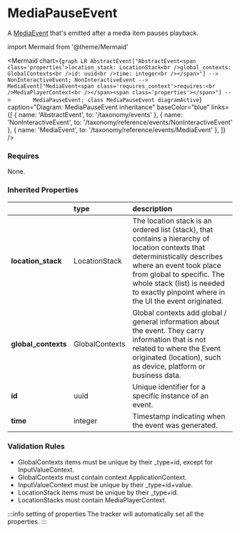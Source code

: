 # MediaPauseEvent

A [MediaEvent](/taxonomy/reference/events/MediaEvent) that's emitted after a media item pauses playback.

import Mermaid from '@theme/Mermaid'

<Mermaid chart={`
    graph LR
      AbstractEvent["AbstractEvent<span class='properties'>location_stack: LocationStack<br />global_contexts: GlobalContexts<br />id: uuid<br />time: integer<br /></span>"] --> NonInteractiveEvent;
      NonInteractiveEvent --> MediaEvent["MediaEvent<span class='requires_context'>requires:<br />MediaPlayerContext<br /></span><span class='properties'></span>"] -->       MediaPauseEvent;
    class MediaPauseEvent diagramActive
  `}
  caption="Diagram: MediaPauseEvent inheritance"
  baseColor="blue"
  links={[
{ name: 'AbstractEvent', to: '/taxonomy/events' }, { name: 'NonInteractiveEvent', to: '/taxonomy/reference/events/NonInteractiveEvent' }, { name: 'MediaEvent', to: '/taxonomy/reference/events/MediaEvent' },   ]}
/>

### Requires

None.

### Inherited Properties

|                      | type           | description                                                                                                                                                                                                                                                                  |
|:---------------------|:---------------|:-----------------------------------------------------------------------------------------------------------------------------------------------------------------------------------------------------------------------------------------------------------------------------|
| **location\_stack**  | LocationStack  | The location stack is an ordered list (stack), that contains a hierarchy of location contexts that deterministically describes where an event took place from global to specific. The whole stack (list) is needed to exactly pinpoint where in the UI the event originated. |
| **global\_contexts** | GlobalContexts | Global contexts add global / general information about the event. They carry information that is not related to where the Event originated (location), such as device, platform or business data.                                                                            |
| **id**               | uuid           | Unique identifier for a specific instance of an event.                                                                                                                                                                                                                       |
| **time**             | integer        | Timestamp indicating when the event was generated.                                                                                                                                                                                                                           |

### Validation Rules
* GlobalContexts items must be unique by their _type+id, except for InputValueContext.
* GlobalContexts must contain context ApplicationContext.
* InputValueContext must be unique by their _type+id+value.
* LocationStack items must be unique by their _type+id.
* LocationStacks must contain MediaPlayerContext.

:::info setting of properties
The tracker will automatically set all the properties.
:::

